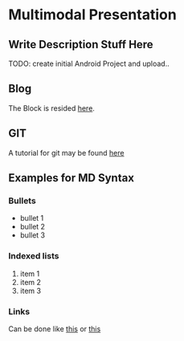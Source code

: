 # Multimodal Presentation


## Write Description Stuff Here
TODO: create initial Android Project and upload..


## Blog
The Block is resided [here](http://multimodalpresentation.wordpress.com/). 

## GIT
A tutorial for git may be found [here](https://www.atlassian.com/de/git/tutorial/git-basics)

## Examples for MD Syntax
### Bullets

 * bullet 1 
 * bullet 2
 * bullet 3

### Indexed lists

 1. item 1
 2. item 2 
 3. item 3

### Links
Can be done like [this](http://multimodalpresentation.wordpress.com/) or [this][1]

[1]: http://multimodalpresentation.wordpress.com/
